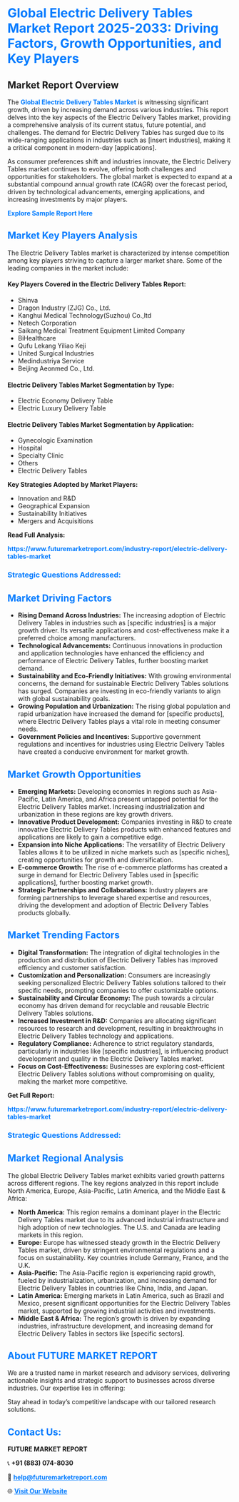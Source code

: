 <h1 style="color: #007BFF;">Global Electric Delivery Tables Market Report 2025-2033: Driving Factors, Growth Opportunities, and Key Players</h1>

<section id="overview">
<h2>Market Report Overview</h2>
<p>The <a href="https://www.futuremarketreport.com/industry-report/electric-delivery-tables-market" style="color: #007BFF; text-decoration: none;"><strong>Global Electric Delivery Tables Market</strong></a> is witnessing significant growth, driven by increasing demand across various industries. This report delves into the key aspects of the Electric Delivery Tables market, providing a comprehensive analysis of its current status, future potential, and challenges. The demand for Electric Delivery Tables has surged due to its wide-ranging applications in industries such as [insert industries], making it a critical component in modern-day [applications].</p>
<p>As consumer preferences shift and industries innovate, the Electric Delivery Tables market continues to evolve, offering both challenges and opportunities for stakeholders. The global market is expected to expand at a substantial compound annual growth rate (CAGR) over the forecast period, driven by technological advancements, emerging applications, and increasing investments by major players.</p>
</section>

<section id="overview">
<p><a href="https://www.futuremarketreport.com/request-sample/reportId=123044" style="color: #007BFF; text-decoration: none;"><strong>Explore Sample Report Here</strong></a></p>
</section>

<section id="key-players">
<h2 style="color: #007BFF;">Market Key Players Analysis</h2>
<p>The Electric Delivery Tables market is characterized by intense competition among key players striving to capture a larger market share. Some of the leading companies in the market include:</p>
<h4>Key Players Covered in the Electric Delivery Tables Report:</h4>
<ul><li>Shinva</li><li>Dragon Industry (ZJG) Co., Ltd.</li><li>Kanghui Medical Technology(Suzhou) Co.,ltd</li><li>Netech Corporation</li><li>Saikang Medical Treatment Equipment Limited Company</li><li>BiHealthcare</li><li>Qufu Lekang Yiliao Keji</li><li>United Surgical Industries</li><li>Medindustriya Service</li><li>Beijing Aeonmed Co., Ltd.</li></ul>
<h4>Electric Delivery Tables Market Segmentation by Type:</h4>
<ul><li>Electric Economy Delivery Table</li><li>Electric Luxury Delivery Table</li></ul>

<h4>Electric Delivery Tables Market Segmentation by Application:</h4>
<ul><li>Gynecologic Examination</li><li>Hospital</li><li>Specialty Clinic</li><li>Others</li><li>Electric Delivery Tables</li></ul>
<p><strong>Key Strategies Adopted by Market Players:</strong></p>
<ul>
<li>Innovation and R&D</li>
<li>Geographical Expansion</li>
<li>Sustainability Initiatives</li>
<li>Mergers and Acquisitions</li>
</ul>
</section>

<section>
<p><strong>Read Full Analysis: </strong></p><a href="https://www.futuremarketreport.com/industry-report/electric-delivery-tables-market" style="color: #007BFF; text-decoration: none;"><strong>https://www.futuremarketreport.com/industry-report/electric-delivery-tables-market</strong></a>
<h3 style="color: #007BFF;">Strategic Questions Addressed:</h3>
</section>

<section id="driving-factors">
<h2 style="color: #007BFF;">Market Driving Factors</h2>
<ul>
<li><strong>Rising Demand Across Industries:</strong> The increasing adoption of Electric Delivery Tables in industries such as [specific industries] is a major growth driver. Its versatile applications and cost-effectiveness make it a preferred choice among manufacturers.</li>
<li><strong>Technological Advancements:</strong> Continuous innovations in production and application technologies have enhanced the efficiency and performance of Electric Delivery Tables, further boosting market demand.</li>
<li><strong>Sustainability and Eco-Friendly Initiatives:</strong> With growing environmental concerns, the demand for sustainable Electric Delivery Tables solutions has surged. Companies are investing in eco-friendly variants to align with global sustainability goals.</li>
<li><strong>Growing Population and Urbanization:</strong> The rising global population and rapid urbanization have increased the demand for [specific products], where Electric Delivery Tables plays a vital role in meeting consumer needs.</li>
<li><strong>Government Policies and Incentives:</strong> Supportive government regulations and incentives for industries using Electric Delivery Tables have created a conducive environment for market growth.</li>
</ul>
</section>

<section id="growth-opportunities">
<h2 style="color: #007BFF;">Market Growth Opportunities</h2>
<ul>
<li><strong>Emerging Markets:</strong> Developing economies in regions such as Asia-Pacific, Latin America, and Africa present untapped potential for the Electric Delivery Tables market. Increasing industrialization and urbanization in these regions are key growth drivers.</li>
<li><strong>Innovative Product Development:</strong> Companies investing in R&D to create innovative Electric Delivery Tables products with enhanced features and applications are likely to gain a competitive edge.</li>
<li><strong>Expansion into Niche Applications:</strong> The versatility of Electric Delivery Tables allows it to be utilized in niche markets such as [specific niches], creating opportunities for growth and diversification.</li>
<li><strong>E-commerce Growth:</strong> The rise of e-commerce platforms has created a surge in demand for Electric Delivery Tables used in [specific applications], further boosting market growth.</li>
<li><strong>Strategic Partnerships and Collaborations:</strong> Industry players are forming partnerships to leverage shared expertise and resources, driving the development and adoption of Electric Delivery Tables products globally.</li>
</ul>
</section>

<section id="trending-factors">
<h2 style="color: #007BFF;">Market Trending Factors</h2>
<ul>
<li><strong>Digital Transformation:</strong> The integration of digital technologies in the production and distribution of Electric Delivery Tables has improved efficiency and customer satisfaction.</li>
<li><strong>Customization and Personalization:</strong> Consumers are increasingly seeking personalized Electric Delivery Tables solutions tailored to their specific needs, prompting companies to offer customizable options.</li>
<li><strong>Sustainability and Circular Economy:</strong> The push towards a circular economy has driven demand for recyclable and reusable Electric Delivery Tables solutions.</li>
<li><strong>Increased Investment in R&D:</strong> Companies are allocating significant resources to research and development, resulting in breakthroughs in Electric Delivery Tables technology and applications.</li>
<li><strong>Regulatory Compliance:</strong> Adherence to strict regulatory standards, particularly in industries like [specific industries], is influencing product development and quality in the Electric Delivery Tables market.</li>
<li><strong>Focus on Cost-Effectiveness:</strong> Businesses are exploring cost-efficient Electric Delivery Tables solutions without compromising on quality, making the market more competitive.</li>
</ul>
</section>

<section>
<p><strong>Get Full Report: </strong></p><a href="https://www.futuremarketreport.com/industry-report/electric-delivery-tables-market" style="color: #007BFF; text-decoration: none;"><strong>https://www.futuremarketreport.com/industry-report/electric-delivery-tables-market</strong></a>
<h3 style="color: #007BFF;">Strategic Questions Addressed:</h3>
</section>


<section id="regional-analysis">
<h2 style="color: #007BFF;">Market Regional Analysis</h2>
<p>The global Electric Delivery Tables market exhibits varied growth patterns across different regions. The key regions analyzed in this report include North America, Europe, Asia-Pacific, Latin America, and the Middle East & Africa:</p>
<ul>
<li><strong>North America:</strong> This region remains a dominant player in the Electric Delivery Tables market due to its advanced industrial infrastructure and high adoption of new technologies. The U.S. and Canada are leading markets in this region.</li>
<li><strong>Europe:</strong> Europe has witnessed steady growth in the Electric Delivery Tables market, driven by stringent environmental regulations and a focus on sustainability. Key countries include Germany, France, and the U.K.</li>
<li><strong>Asia-Pacific:</strong> The Asia-Pacific region is experiencing rapid growth, fueled by industrialization, urbanization, and increasing demand for Electric Delivery Tables in countries like China, India, and Japan.</li>
<li><strong>Latin America:</strong> Emerging markets in Latin America, such as Brazil and Mexico, present significant opportunities for the Electric Delivery Tables market, supported by growing industrial activities and investments.</li>
<li><strong>Middle East & Africa:</strong> The region’s growth is driven by expanding industries, infrastructure development, and increasing demand for Electric Delivery Tables in sectors like [specific sectors].</li>
</ul>
</section>

<footer>
<h2 style="color: #007BFF;">About FUTURE MARKET REPORT</h2>
<p>We are a trusted name in market research and advisory services, delivering actionable insights and strategic support to businesses across diverse industries. Our expertise lies in offering:</p>

<p>Stay ahead in today’s competitive landscape with our tailored research solutions.</p>

<h2 style="color: #007BFF;">Contact Us:</h2>
<p><strong>FUTURE MARKET REPORT</strong></p>
<p>📞 <strong>+91 (883) 074-8030</strong></p>
<p>📧 <strong><a href="mailto:help@futuremarketreport.com" style="color: #007BFF;">help@futuremarketreport.com</a></strong></p>
<p>🌐 <strong><a href="https://www.futuremarketreport.com/" style="color: #007BFF;">Visit Our Website</a></strong></p>
</footer>